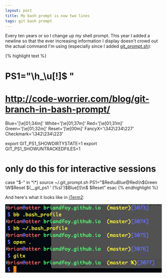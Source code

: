 ```yaml
---
layout: post
title: My bash prompt is now two lines
tags: git bash prompt
---
```


Every ten years or so I change up my shell prompt. This year I added a newline so that the ever increasing information I display doesn't crowd out the actual command I'm using (especially since I added [git_prompt.sh](https://github.com/git/git/blob/master/contrib/completion/git-prompt.sh)):

{% highlight text %}
# PS1="\h_\u[\!]\$ "

# http://code-worrier.com/blog/git-branch-in-bash-prompt/

Blue='\[\e[01;34m\]'
White='\[\e[01;37m\]'
Red='\[\e[01;31m\]'
Green='\[\e[01;32m\]'
Reset='\[\e[00m\]'
FancyX='\342\234\227'
Checkmark='\342\234\223'


export GIT_PS1_SHOWDIRTYSTATE=1
export GIT_PS1_SHOWUNTRACKEDFILES=1
# only do this for interactive sessions
case "$-" in *i*)
	source ~/.git_prompt.sh
	PS1="$Red\u$Blue@$Red\h$Green \W$Reset \$(__git_ps1 ' (%s)')$Blue[\!]\n\$ $Reset"
esac
{% endhighlight %}

And here's what it looks like in [iTerm2](https://iterm2.com):

![Prompt on its own line](/images/git_prompt.png)
